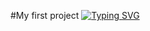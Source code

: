 #My first project
[![Typing SVG](https://readme-typing-svg.demolab.com?font=&pause=1000&color=2E59F7&random=false&width=435&lines=Kurwa+bober+ja+pierdole)](https://git.io/typing-svg)
